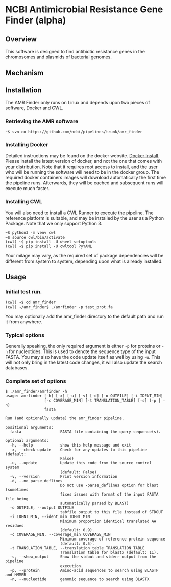 # NCBI Antimicrobial Resistance Gene Finder (alpha)

## Overview

This software is designed to find antibiotic resistance genes in the chromosomes and plasmids of bacterial genomes.  

## Mechanism

## Installation

The AMR Finder only runs on Linux and depends upon two pieces of software, Docker and CWL.

### Retrieving the AMR software
```shell
~$ svn co https://github.com/ncbi/pipelines/trunk/amr_finder
```

### Installing Docker

Detailed instructions may be found on the docker website. [Docker Install](https://docs.docker.com/install/). Please install the latest version of docker, and not the one that comes with your distribution.
Note that it requires root access to install, and the user who will be running the software will need to be in the docker group. The required docker containers images will download automatically the first time the pipeline runs. Afterwards, they will be cached and subsequent runs will execute much faster.

### Installing CWL 
You will also need to install a CWL Runner to execute the pipeline. The reference platform is suitable, and may be installed by the user as a Python Package. Note that we only support Python 3.

```shell
~$ python3 -m venv cwl
~$ source cwl/bin/activate
(cwl) ~$ pip install -U wheel setuptools
(cwl) ~$ pip install -U cwltool PyYAML
```

Your milage may vary, as the required set of package dependencies will be different from system to system, depending upon what is already installed.

## Usage

### Initial test run.
```shell
(cwl) ~$ cd amr_finder
(cwl) ~/amr_finder$ ./amrfinder -p test_prot.fa
```

You may optionally add the amr_finder directory to the default path and run it from anywhere.

### Typical options

Generally speaking, the only required argument is either `-p` for proteins or `-n` for nucleotides. This is used to denote the sequence type of the input FASTA.
You may also have the code update itself as well by using `-u`. This will not only bring in the latest code changes, it will also update the search databases.

### Complete set of options

```shell
$ ./amr_finder/amrfinder -h
usage: amrfinder [-h] [-x] [-u] [-v] [-d] [-o OUTFILE] [-i IDENT_MIN]
                 [-c COVERAGE_MIN] [-t TRANSLATION_TABLE] [-s] (-p | -n)
                 fasta

Run (and optionally update) the amr_finder pipeline.

positional arguments:
  fasta                 FASTA file containing the query sequence(s).

optional arguments:
  -h, --help            show this help message and exit
  -x, --check-update    Check for any updates to this pipeline (default:
                        False)
  -u, --update          Update this code from the source control system
                        (default: False)
  -v, --version         Print version information
  -d, --no_parse_deflines
                        Do not use -parse_deflines option for blast (sometimes
                        fixes issues with format of the input FASTA file being
                        automatically parsed by BLAST)
  -o OUTFILE, --output OUTFILE
                        tabfile output to this file instead of STDOUT
  -i IDENT_MIN, --ident_min IDENT_MIN
                        Minimum proportion identical translated AA residues
                        (default: 0.9).
  -c COVERAGE_MIN, --coverage_min COVERAGE_MIN
                        Minimum coverage of reference protein sequence
                        (default: 0.5).
  -t TRANSLATION_TABLE, --translation_table TRANSLATION_TABLE
                        Translation table for blastx (default: 11).
  -s, --show_output     Show the stdout and stderr output from the pipeline
                        execution.
  -p, --protein         Amino-acid sequences to search using BLASTP and HMMER
  -n, --nucleotide      genomic sequence to search using BLASTX
```